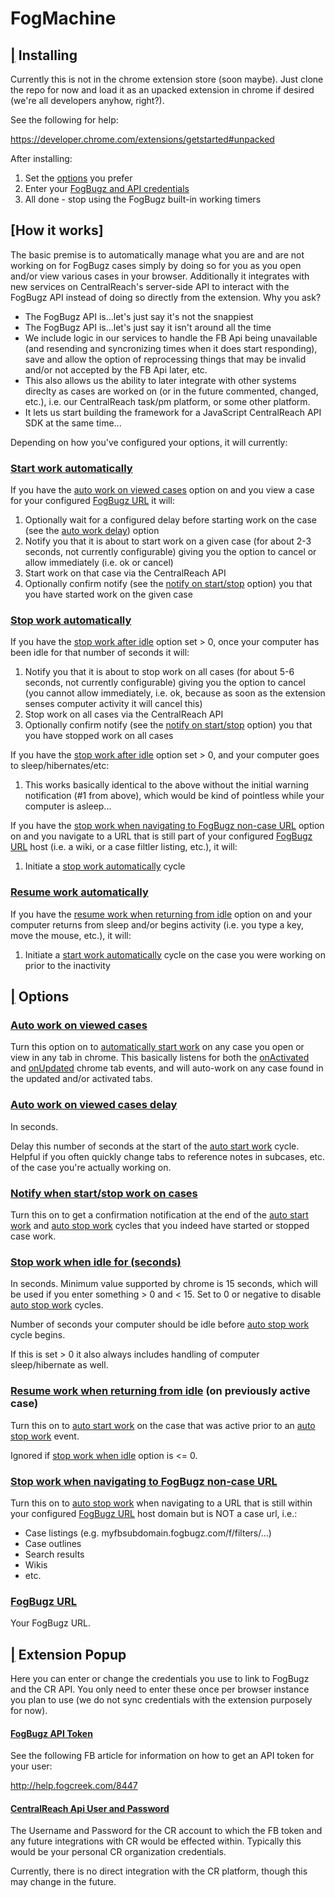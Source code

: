 FogMachine
==============================

## [|](#installing) Installing

Currently this is not in the chrome extension store (soon maybe).  Just clone the repo for now and load it as an upacked extension in chrome if desired (we're all developers anyhow, right?).  

See the following for help:

https://developer.chrome.com/extensions/getstarted#unpacked

After installing:
1. Set the [options](#options) you prefer
2. Enter your [FogBugz and API credentials](#popup)
3. All done - stop using the FogBugz built-in working timers

## [How it works]

The basic premise is to automatically manage what you are and are not working on for FogBugz cases simply by doing so for you as you open and/or view various cases in your browser.  Additionally it integrates with new services on CentralReach's server-side API to interact with the FogBugz API instead of doing so directly from the extension.  Why you ask?

* The FogBugz API is...let's just say it's not the snappiest
* The FogBugz API is...let's just say it isn't around all the time
* We include logic in our services to handle the FB Api being unavailable (and resending and syncronizing times when it does start responding), save and allow the option of reprocessing things that may be invalid and/or not accepted by the FB Api later, etc.
* This also allows us the ability to later integrate with other systems direclty as cases are worked on (or in the future commented, changed, etc.), i.e. our CentralReach task/pm platform, or some other platform.
* It lets us start building the framework for a JavaScript CentralReach API SDK at the same time...

Depending on how you've configured your options, it will currently:

### [Start work automatically](#how-start-work)

If you have the [auto work on viewed cases](/#options-autowork) option on and you view a case for your configured [FogBugz URL](#fb-url) it will:

1. Optionally wait for a configured delay before starting work on the case (see the [auto work delay](#autowork-delay)) option
2. Notify you that it is about to start work on a given case (for about 2-3 seconds, not currently configurable) giving you the option to cancel or allow immediately (i.e. ok or cancel)
3. Start work on that case via the CentralReach API
4. Optionally confirm notify (see the [notify on start/stop](#notify-start-stop) option) you that you have started work on the given case

### [Stop work automatically](#how-stop-work)

If you have the [stop work after idle](#options-stop-idle-after) option set > 0, once your computer has been idle for that number of seconds it will:

1. Notify you that it is about to stop work on all cases (for about 5-6 seconds, not currently configurable) giving you the option to cancel (you cannot allow immediately, i.e. ok, because as soon as the extension senses computer activity it will cancel this)
2. Stop work on all cases via the CentralReach API
3. Optionally confirm notify (see the [notify on start/stop](#notify-start-stop) option) you that you have stopped work on all cases

If you have the [stop work after idle](#options-stop-idle-after) option set > 0, and your computer goes to sleep/hibernates/etc:

1. This works basically identical to the above without the initial warning notification (#1 from above), which would be kind of pointless while your computer is asleep...

If you have the [stop work when navigating to FogBugz non-case URL](#stop-when-nav-non-case) option on and you navigate to a URL that is still part of your configured [FogBugz URL](#fb-url) host (i.e. a wiki, or a case filtler listing, etc.), it will:

1. Initiate a [stop work automatically](#how-stop-work) cycle

### [Resume work automatically](#how-resume-work)

If you have the [resume work when returning from idle](#resume-returning-idle) option on and your computer returns from sleep and/or begins activity (i.e. you type a key, move the mouse, etc.), it will:

1. Initiate a [start work automatically](#how-start-work) cycle on the case you were working on prior to the inactivity



## [|](#options) Options

### [Auto work on viewed cases](#options-autowork) 

Turn this option on to [automatically start work](#how-start-work) on any case you open or view in any tab in chrome. This basically listens for both the [onActivated](https://developer.chrome.com/extensions/tabs#event-onActivated) and [onUpdated](https://developer.chrome.com/extensions/tabs#event-onUpdated) chrome tab events, and will auto-work on any case found in the updated and/or activated tabs.

### [Auto work on viewed cases delay](#autowork-delay)

In seconds.

Delay this number of seconds at the start of the [auto start work](#how-start-work) cycle. Helpful if you often quickly change tabs to reference notes in subcases, etc. of the case you're actually working on.

### [Notify when start/stop work on cases](#notify-start-stop)

Turn this on to get a confirmation notification at the end of the [auto start work](#how-start-work) and [auto stop work](#how-stop-work) cycles that you indeed have started or stopped case work.

### [Stop work when idle for (seconds)](#options-stop-idle-after)

In seconds.  Minimum value supported by chrome is 15 seconds, which will be used if you enter something > 0 and < 15.  Set to 0 or negative to disable [auto stop work](#how-stop-work) cycles.

Number of seconds your computer should be idle before [auto stop work](#how-stop-work) cycle begins.

If this is set > 0 it also always includes handling of computer sleep/hibernate as well.

### [Resume work when returning from idle](#resume-returning-idle) (on previously active case)

Turn this on to [auto start work](#how-start-work) on the case that was active prior to an [auto stop work](#how-stop-work) event.

Ignored if [stop work when idle](#options-stop-idle-after) option is <= 0.

### [Stop work when navigating to FogBugz non-case URL](#stop-when-nav-non-case) 

Turn this on to [auto stop work](#how-stop-work) when navigating to a URL that is still within your configured [FogBugz URL](#fb-url) host domain but is NOT a case url, i.e.:

* Case listings (e.g. myfbsubdomain.fogbugz.com/f/filters/...)
* Case outlines
* Search results
* Wikis
* etc.

### [FogBugz URL](#fb-url) 

Your FogBugz URL.



## [|](#popup) Extension Popup

Here you can enter or change the credentials you use to link to FogBugz and the CR API.  You only need to enter these once per browser instance you plan to use (we do not sync credentials with the extension purposely for now).

#### [FogBugz API Token](#popup-fb-token)

See the following FB article for information on how to get an API token for your user:

http://help.fogcreek.com/8447

#### [CentralReach Api User and Password](#popup-cr-creds)

The Username and Password for the CR account to which the FB token and any future integrations with CR would be effected within.  Typically this would be your personal CR organization credentials.

Currently, there is no direct integration with the CR platform, though this may change in the future. 
